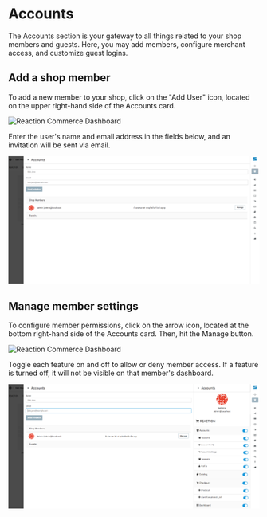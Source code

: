 # Accounts

The Accounts section is your gateway to all things related to your shop members and guests. Here, you may add members, configure merchant access, and customize guest logins.

## Add a shop member

To add a new member to your shop, click on the "Add User" icon, located on the upper right-hand side of the Accounts card.

![](/assets/admin-dashboard-accounts-add.png "Reaction Commerce Dashboard")

Enter the user's name and email address in the fields below, and an invitation will be sent via email.

![](/assets/admin-accounts-add-member.png "Reaction Commerce Dashboard")

## Manage member settings

To configure member permissions, click on the arrow icon, located at the bottom right-hand side of the Accounts card. Then, hit the Manage button.

![](/assets/admin-accounts-wheel.png "Reaction Commerce Dashboard")

Toggle each feature on and off to allow or deny member access. If a feature is turned off, it will not be visible on that member's dashboard.

![](/assets/admin-accounts-manage.png "Reaction Commerce Dashboard")
